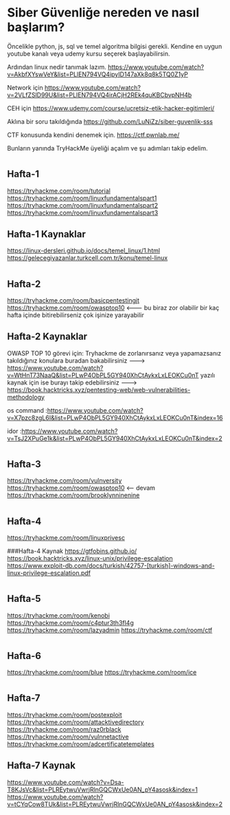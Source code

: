 # Siber Güvenliğe nereden ve nasıl başlarım?

Öncelikle python, js, sql ve temel algoritma bilgisi gerekli.
Kendine en uygun youtube kanalı veya udemy kursu seçerek başlayabilirsin.

Ardından linux nedir tanımak lazım.
https://www.youtube.com/watch?v=AkbfXYswVeY&list=PLlEN794VQ4ipyID147aXk8q8k5TQ0Z1yP

Network için 
https://www.youtube.com/watch?v=2VLfZSlD99U&list=PLlEN794VQ4irACjH2REk4quKBCbvpNH4b

CEH için 
https://www.udemy.com/course/ucretsiz-etik-hacker-egitimleri/

Aklına bir soru takıldığında 
https://github.com/LuNiZz/siber-guvenlik-sss

CTF konusunda kendini denemek için.
https://ctf.pwnlab.me/

Bunların yanında TryHackMe üyeliği açalım ve şu adımları takip edelim. 
#
## Hafta-1
https://tryhackme.com/room/tutorial
https://tryhackme.com/room/linuxfundamentalspart1
https://tryhackme.com/room/linuxfundamentalspart2
https://tryhackme.com/room/linuxfundamentalspart3

## Hafta-1 Kaynaklar
https://linux-dersleri.github.io/docs/temel_linux/1.html
https://gelecegiyazanlar.turkcell.com.tr/konu/temel-linux
#
## Hafta-2
https://tryhackme.com/room/basicpentestingjt
https://tryhackme.com/room/owasptop10 <--- bu biraz zor olabilir bir kaç hafta içinde bitirebilirseniz çok işinize yarayabilir

## Hafta-2 Kaynaklar
OWASP TOP 10 görevi için: Tryhackme de zorlanırsanız veya yapamazsanız takıldığınız konulara  buradan bakabilirsiniz --->
https://www.youtube.com/watch?v=WtHnT73NaaQ&list=PLwP4ObPL5GY940XhCtAykxLxLEOKCu0nT
yazılı kaynak için ise burayı takip edebilirsiniz ---> https://book.hacktricks.xyz/pentesting-web/web-vulnerabilities-methodology

os command :https://www.youtube.com/watch?v=X7pzc8zgL6I&list=PLwP4ObPL5GY940XhCtAykxLxLEOKCu0nT&index=16

idor :https://www.youtube.com/watch?v=TsJ2XPuGe1k&list=PLwP4ObPL5GY940XhCtAykxLxLEOKCu0nT&index=2
#
## Hafta-3

https://tryhackme.com/room/vulnversity
https://tryhackme.com/room/owasptop10 <-- devam
https://tryhackme.com/room/brooklynninenine
#
## Hafta-4
https://tryhackme.com/room/linuxprivesc

###Hafta-4 Kaynak
https://gtfobins.github.io/
https://book.hacktricks.xyz/linux-unix/privilege-escalation
https://www.exploit-db.com/docs/turkish/42757-[turkish]-windows-and-linux-privilege-escalation.pdf
#
## Hafta-5
https://tryhackme.com/room/kenobi
https://tryhackme.com/room/c4ptur3th3fl4g
https://tryhackme.com/room/lazyadmin
https://tryhackme.com/room/ctf
#
## Hafta-6
https://tryhackme.com/room/blue
https://tryhackme.com/room/ice
#
## Hafta-7
https://tryhackme.com/room/postexploit
https://tryhackme.com/room/attacktivedirectory
https://tryhackme.com/room/raz0rblack
https://tryhackme.com/room/vulnnetactive
https://tryhackme.com/room/adcertificatetemplates

## Hafta-7 Kaynak
https://www.youtube.com/watch?v=Dsa-T8KJsVc&list=PLREytwuVwrjRlnGQCWxUe0AN_pY4asosk&index=1
https://www.youtube.com/watch?v=tCYqCow8TUk&list=PLREytwuVwrjRlnGQCWxUe0AN_pY4asosk&index=2















